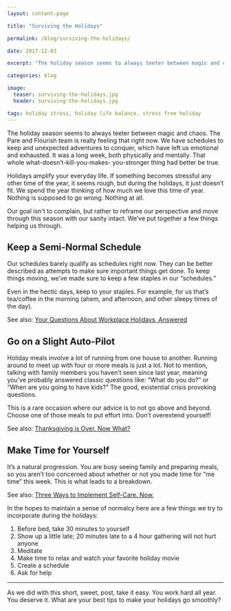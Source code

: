 ```yaml
---
layout: content-page

title: "Surviving the Holidays"

permalink: /blog/surviving-the-holidays/

date: 2017-12-03

excerpt: "The holiday season seems to always teeter between magic and chaos. The Pare and Flourish team is really feeling that right now."

categories: blog

image:
  teaser: surviving-the-holidays.jpg
  header: surviving-the-holidays.jpg

tags: holiday stress, holiday life balance, stress free holiday
---
```


The holiday season seems to always teeter between magic and chaos. The Pare and Flourish team is really feeling that right now. We have schedules to keep and unexpected adventures to conquer, which have left us emotional and exhausted. It was a long week, both physically and mentally. That whole what-doesn’t-kill-you-makes-
you-stronger thing had better be true. 

Holidays amplify your everyday life. If something becomes stressful any other time of the year, it seems rough, but during the holidays, it just doesn’t fit. We spend the year thinking of how much we love this time of year. Nothing is supposed to go wrong. Nothing at all.  

Our goal isn't to complain, but rather to reframe our perspective and move through this season with our sanity intact. We’ve put together a few things helping us through. 

## Keep a Semi-Normal Schedule

Our schedules barely qualify as schedules right now. They can be better described as attempts to make sure important things get done. To keep things moving, we’ve made sure to keep a few staples in our “schedules.” 

Even in the hectic days, keep to your staples. For example, for us that’s tea/coffee in the morning (ahem, and afternoon, and other sleepy times of the day). 

See also: <a href="/blog/your-questions-about-workplace-holidays-answered/">Your Questions About Workplace Holidays, Answered</a>

## Go on a Slight Auto-Pilot

Holiday meals involve a lot of running from one house to another. Running around to meet up with four or more meals is just a lot. Not to mention, talking with family members you haven’t seen since last year, meaning you’ve probably answered classic questions like: “What do you do?” or “When are you going to have kids?” The good, existential crisis provoking questions.

This is a rare occasion where our advice is to not go above and beyond. Choose one of those meals to put effort into. Don’t overextend yourself!

See also: <a href="/blog/thanksgiving-is-over-now-what/">Thanksgiving is Over. Now What?</a>

## Make Time for Yourself 

It’s a natural progression. You are busy seeing family and preparing meals, so you aren’t too concerned about whether or not you made time for “me time” this week. This is what leads to a breakdown.

See also: <a href="/blog/three-ways-to-implement-self-care-now/">Three Ways to Implement Self-Care. Now.</a>

In the hopes to maintain a sense of normalcy here are a few things we try to incorporate during the holidays: 

<ol>
  <li>Before bed, take 30 minutes to yourself</li>
  <li>Show up a little late; 20 minutes late to a 4 hour gathering will not hurt anyone</li>
  <li>Meditate</li>
  <li>Make time to relax and watch your favorite holiday movie</li>
  <li>Create a schedule</li>
  <li>Ask for help</li>
</ol>

<hr class="secondary">

As we did with this short, sweet, post, take it easy. You work hard all year. You deserve it. What are your best tips to make your holidays go smoothly?

